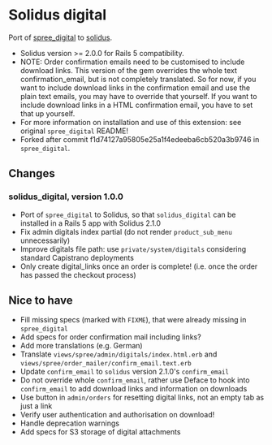 # Solidus digital

Port of [spree_digital](https://github.com/spree-contrib/spree_digital/) to [solidus](https://github.com/solidusio/solidus/).

* Solidus version >= 2.0.0 for Rails 5 compatibility.
* NOTE: Order confirmation emails need to be customised to include download links. This version of the gem overrides the whole text confirmation_email, but is not completely translated. So for now, if you want to include download links in the confirmation email and use the plain text emails, you may have to override that yourself. If you want to include download links in a HTML confirmation email, you have to set that up yourself.
* For more information on installation and use of this extension: see original `spree_digital` README!
* Forked after commit f1d74127a95805e25a1f4edeeba6cb520a3b9746 in `spree_digital`.

## Changes

### solidus_digital, version 1.0.0

* Port of `spree_digital` to Solidus, so that `solidus_digital` can be installed in a Rails 5 app with Solidus 2.1.0
* Fix admin digitals index partial (do not render `product_sub_menu` unnecessarily)
* Improve digitals file path: use `private/system/digitals` considering standard Capistrano deployments
* Only create digital_links once an order is complete! (i.e. once the order has passed the checkout process)

## Nice to have

* Fill missing specs (marked with `FIXME`), that were already missing in `spree_digital`
* Add specs for order confirmation mail including links?
* Add more translations (e.g. German)
* Translate `views/spree/admin/digitals/index.html.erb` and `views/spree/order_mailer/confirm_email.text.erb`
* Update `confirm_email` to `solidus` version 2.1.0's `confirm_email`
* Do not override whole `confirm_email`, rather use Deface to hook into `confirm_email` to add download links and information on downloads
* Use button in `admin/orders` for resetting digital links, not an empty tab as just a link
* Verify user authentication and authorisation on download!
* Handle deprecation warnings
* Add specs for S3 storage of digital attachments

